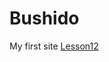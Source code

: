# Bushido
My first site 
[Lesson12](https://Bushido14.github.io/github/lesson12/twenty.html "lesson")
